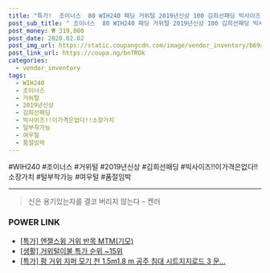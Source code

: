 ```yaml
--- 
title: "특가!  조이너스  80 WIH240 패딩 거위털 2019년신상 100 김희선패딩 빅사이즈!!이가격은없다!!소장가치 털부착가능 깃털 20 여우털 품절임박 겨울 오리털..." 
post_sub_title: " 조이너스  80 WIH240 패딩 거위털 2019년신상 100 김희선패딩 빅사이즈!!이가격은없다!!소장가치 털부착가능 깃털 20 여우털 품절임박 겨울 오리털솜털 JA9W1" 
post_money: ₩ 319,000 
post_date: 2020.02.02 
post_img_url: https://static.coupangcdn.com/image/vendor_inventory/b69a/2b8ff9c97123611601be63c7b9c3bbc884f0fad4692f1e3d986e2eacf467.jpg 
post_link_url: https://coupa.ng/bnTROk 
categories: 
  - vendor_inventory 
tags: 
  - WIH240 
  - 조이너스 
  - 거위털 
  - 2019년신상 
  - 김희선패딩 
  - 빅사이즈!!이가격은없다!!소장가치 
  - 털부착가능 
  - 여우털 
  - 품절임박 
--- 
```

  #WIH240 #조이너스 #거위털 #2019년신상 #김희선패딩 #빅사이즈!!이가격은없다!!소장가치 #털부착가능 #여우털 #품절임박 
<hr> 

> 신은 용기있는자를 결코 버리지 않는다 – 켄러 


### POWER LINK

* <a href="https://blog.naver.com/santokki14/221791801241" target="_blank">[특가] 엔젤스윙 거위 반목 MTM(기모)</a>
* <a href="https://blog.naver.com/sakai111/221784463418" target="_blank"> [생활] 거위털이불 특가 순위 ~15위</a>
* <a href="https://blog.naver.com/sakai111/221787076227" target="_blank">[특가] 팡 거위 지퍼 모기 천 1.5m1.8 m 공주 침대 시트지지로드 3 문...</a>
